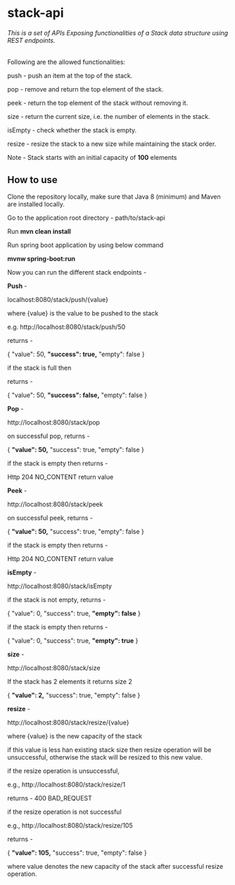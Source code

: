 # stack-api

###### This is a set of APIs Exposing functionalities of a Stack data structure using REST endpoints.

Following are the allowed functionalities:

push - push an item at the top of the stack.

pop - remove and return the top element of the stack.

peek - return the top element of the stack without removing it.

size - return the current size, i.e. the number of elements in the stack.

isEmpty - check whether the stack is empty.

resize - resize the stack to  a new size while maintaining the stack order.

Note - Stack starts with an initial capacity of **100** elements


## **How to use**
Clone the repository locally,
make sure that Java 8 (minimum) and Maven are
installed locally.

Go to the application root directory -
path/to/stack-api

Run **mvn clean install**

Run spring boot application by using below command 

**mvnw spring-boot:run**

Now you can run the different stack endpoints - 

**Push** - 

localhost:8080/stack/push/{value}

where {value} is the value to be pushed to the stack

e.g. http://localhost:8080/stack/push/50

returns - 

{
"value": 50,
**"success": true,**
"empty": false
}

if the stack is full then

returns -

{
"value": 50,
**"success": false,**
"empty": false
}



**Pop** -

http://localhost:8080/stack/pop

on successful pop, returns -

{
**"value": 50,**
"success": true,
"empty": false
}

if the stack is empty then returns -

Http 204 NO_CONTENT return value

**Peek** - 

http://localhost:8080/stack/peek

on successful peek, returns -

{
**"value": 50,**
"success": true,
"empty": false
}

if the stack is empty then returns -

Http 204 NO_CONTENT return value

**isEmpty** - 

http://localhost:8080/stack/isEmpty

if the stack is not empty, returns - 

{
"value": 0,
"success": true,
**"empty": false**
}

if the stack is empty then returns -

{
"value": 0,
"success": true,
**"empty": true**
}

**size** - 

http://localhost:8080/stack/size

If the stack has 2 elements it returns size 2

{
**"value": 2,**
"success": true,
"empty": false
}

**resize** - 

http://localhost:8080/stack/resize/{value}

where {value} is the new capacity of the stack

if this value is less han existing stack size then 
resize operation will be unsuccessful, otherwise the
stack will be resized to this new value.


if the resize operation is unsuccessful, 

e.g., http://localhost:8080/stack/resize/1

returns - 400 BAD_REQUEST 

if the resize operation is not successful 

e.g., http://localhost:8080/stack/resize/105

returns - 

{
**"value": 105,**
"success": true,
"empty": false
}

where value denotes the new capacity of the stack after successful resize operation.
